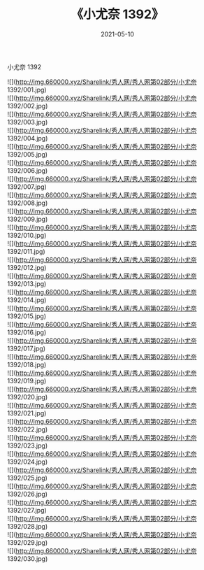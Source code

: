 ﻿---
layout: post
title:  《小尤奈 1392》
date:   2021-05-10
img: http://img.660000.xyz/Sharelink/秀人网/秀人网第02部分/小尤奈 1392/000.jpg
categories: [美女, 清纯, 唯美]
---

小尤奈 1392

  ![](http://img.660000.xyz/Sharelink/秀人网/秀人网第02部分/小尤奈 1392/001.jpg) <br> ![](http://img.660000.xyz/Sharelink/秀人网/秀人网第02部分/小尤奈 1392/002.jpg) <br> ![](http://img.660000.xyz/Sharelink/秀人网/秀人网第02部分/小尤奈 1392/003.jpg) <br> ![](http://img.660000.xyz/Sharelink/秀人网/秀人网第02部分/小尤奈 1392/004.jpg) <br> ![](http://img.660000.xyz/Sharelink/秀人网/秀人网第02部分/小尤奈 1392/005.jpg) <br> ![](http://img.660000.xyz/Sharelink/秀人网/秀人网第02部分/小尤奈 1392/006.jpg) <br> ![](http://img.660000.xyz/Sharelink/秀人网/秀人网第02部分/小尤奈 1392/007.jpg) <br> ![](http://img.660000.xyz/Sharelink/秀人网/秀人网第02部分/小尤奈 1392/008.jpg) <br> ![](http://img.660000.xyz/Sharelink/秀人网/秀人网第02部分/小尤奈 1392/009.jpg) <br> ![](http://img.660000.xyz/Sharelink/秀人网/秀人网第02部分/小尤奈 1392/010.jpg) <br> ![](http://img.660000.xyz/Sharelink/秀人网/秀人网第02部分/小尤奈 1392/011.jpg) <br> ![](http://img.660000.xyz/Sharelink/秀人网/秀人网第02部分/小尤奈 1392/012.jpg) <br> ![](http://img.660000.xyz/Sharelink/秀人网/秀人网第02部分/小尤奈 1392/013.jpg) <br> ![](http://img.660000.xyz/Sharelink/秀人网/秀人网第02部分/小尤奈 1392/014.jpg) <br> ![](http://img.660000.xyz/Sharelink/秀人网/秀人网第02部分/小尤奈 1392/015.jpg) <br> ![](http://img.660000.xyz/Sharelink/秀人网/秀人网第02部分/小尤奈 1392/016.jpg) <br> ![](http://img.660000.xyz/Sharelink/秀人网/秀人网第02部分/小尤奈 1392/017.jpg) <br> ![](http://img.660000.xyz/Sharelink/秀人网/秀人网第02部分/小尤奈 1392/018.jpg) <br> ![](http://img.660000.xyz/Sharelink/秀人网/秀人网第02部分/小尤奈 1392/019.jpg) <br> ![](http://img.660000.xyz/Sharelink/秀人网/秀人网第02部分/小尤奈 1392/020.jpg) <br> ![](http://img.660000.xyz/Sharelink/秀人网/秀人网第02部分/小尤奈 1392/021.jpg) <br> ![](http://img.660000.xyz/Sharelink/秀人网/秀人网第02部分/小尤奈 1392/022.jpg) <br> ![](http://img.660000.xyz/Sharelink/秀人网/秀人网第02部分/小尤奈 1392/023.jpg) <br> ![](http://img.660000.xyz/Sharelink/秀人网/秀人网第02部分/小尤奈 1392/024.jpg) <br> ![](http://img.660000.xyz/Sharelink/秀人网/秀人网第02部分/小尤奈 1392/025.jpg) <br> ![](http://img.660000.xyz/Sharelink/秀人网/秀人网第02部分/小尤奈 1392/026.jpg) <br> ![](http://img.660000.xyz/Sharelink/秀人网/秀人网第02部分/小尤奈 1392/027.jpg) <br> ![](http://img.660000.xyz/Sharelink/秀人网/秀人网第02部分/小尤奈 1392/028.jpg) <br> ![](http://img.660000.xyz/Sharelink/秀人网/秀人网第02部分/小尤奈 1392/029.jpg) <br> ![](http://img.660000.xyz/Sharelink/秀人网/秀人网第02部分/小尤奈 1392/030.jpg) <br>